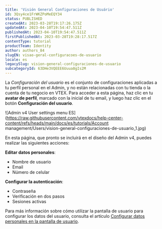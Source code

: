 ```yaml
---
title: 'Visión General Configuraciones de Usuário'
id: 3Qsy4ce1FrWKZPoMeEQY34
status: PUBLISHED
createdAt: 2023-03-28T19:17:26.175Z
updatedAt: 2023-04-10T19:54:47.511Z
publishedAt: 2023-04-10T19:54:47.511Z
firstPublishedAt: 2023-03-28T19:28:17.517Z
contentType: tutorial
productTeam: Identity
author: authors_84
slugEN: visao-geral-configuracoes-de-usuario
locale: es
legacySlug: vision-general-configuraciones-de-usuario
subcategoryId: 63DHe3VQEEE6Uuua8gIs2M
---
```


La *Configuración del usuario* es el conjunto de configuraciones aplicadas a tu perfil personal en el Admin, y no están relacionadas con tu tienda o la cuenta de tu negocio en VTEX. Para acceder a esta página, haz clic en tu **avatar de perfil**, marcado con la inicial de tu email, y luego haz clic en el botón **Configuración del usuario**. 

![Admin v4 User settings menu ES](https://raw.githubusercontent.com/vtexdocs/help-center-content/refs/heads/main/docs/es/tutorials/Account management/Users/vision-general-configuraciones-de-usuario_1.jpg)

En esta página, que pronto se incluirá en el diseño del Admin v4, puedes realizar las siguientes acciones:

**Editar datos personales**:
- Nombre de usuario
- Email 
- Número de celular

**Configurar la autenticación**:
- Contraseña
- Verificación en dos pasos
- Sesiones activas

Para más información sobre cómo utilizar la pantalla de usuario para configurar los datos del usuario, consulta el artículo [Configurar datos personales en la pantalla de usuario](https://help.vtex.com/es/tutorial/configurar-dados-pessoais-na-tela-de-usuario--3S32bI9Qb6Ecec66SckYK6).

